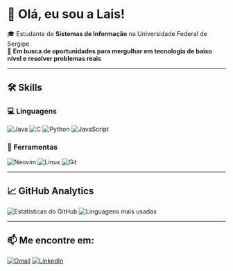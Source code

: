 # 👋 Olá, eu sou a Lais! 

🎓 Estudante de **Sistemas de Informação** na Universidade Federal de Sergipe  
🚀 **Em busca de oportunidades para mergulhar em tecnologia de baixo nível e resolver problemas reais**

---

## 🛠️ Skills

### 💻 Linguagens
![Java](https://img.shields.io/badge/Java-%23ED8B00.svg?style=flat&logo=openjdk&logoColor=white)
![C](https://img.shields.io/badge/C-%2300599C.svg?style=flat&logo=c&logoColor=white)
![Python](https://img.shields.io/badge/Python-3670A0?style=flat&logo=python&logoColor=ffdd54)
![JavaScript](https://img.shields.io/badge/JavaScript-%23323330.svg?style=flat&logo=javascript&logoColor=%23F7DF1E)

### 🔨 Ferramentas
![Neovim](https://img.shields.io/badge/Neovim-%2357A143.svg?style=flat&logo=neovim&logoColor=white)
![Linux](https://img.shields.io/badge/Linux-FCC624?style=flat&logo=linux&logoColor=black)
![Git](https://img.shields.io/badge/Git-%23F05033.svg?style=flat&logo=git&logoColor=white)

---

## 📈 GitHub Analytics

![Estatísticas do GitHub](https://github-readme-stats.vercel.app/api?username=laissantos04&show_icons=true&theme=radical&hide_title=true)
![Linguagens mais usadas](https://github-readme-stats.vercel.app/api/top-langs/?username=laissantos04&layout=compact&theme=radical&hide_title=true)

---

## 📫 **Me encontre em:**
[![Gmail](https://img.shields.io/badge/Gmail-D14836?style=for-the-badge&logo=gmail&logoColor=white)](mailto:lais.santos@dcomp.ufs.br)
[![LinkedIn](https://img.shields.io/badge/LinkedIn-%230077B5.svg?style=for-the-badge&logo=linkedin&logoColor=white)](https://www.linkedin.com/in/lais-santos-de-souza-82b9a32b9/)
